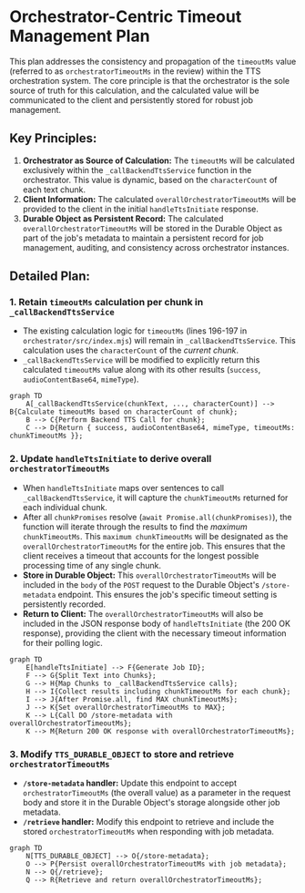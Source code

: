 # Orchestrator-Centric Timeout Management Plan

This plan addresses the consistency and propagation of the `timeoutMs` value (referred to as `orchestratorTimeoutMs` in the review) within the TTS orchestration system. The core principle is that the orchestrator is the sole source of truth for this calculation, and the calculated value will be communicated to the client and persistently stored for robust job management.

## Key Principles:

1.  **Orchestrator as Source of Calculation:** The `timeoutMs` will be calculated exclusively within the `_callBackendTtsService` function in the orchestrator. This value is dynamic, based on the `characterCount` of each text chunk.
2.  **Client Information:** The calculated `overallOrchestratorTimeoutMs` will be provided to the client in the initial `handleTtsInitiate` response.
3.  **Durable Object as Persistent Record:** The calculated `overallOrchestratorTimeoutMs` will be stored in the Durable Object as part of the job's metadata to maintain a persistent record for job management, auditing, and consistency across orchestrator instances.

## Detailed Plan:

### 1. Retain `timeoutMs` calculation per chunk in `_callBackendTtsService`

*   The existing calculation logic for `timeoutMs` (lines 196-197 in `orchestrator/src/index.mjs`) will remain in `_callBackendTtsService`. This calculation uses the `characterCount` of the *current chunk*.
*   `_callBackendTtsService` will be modified to explicitly return this calculated `timeoutMs` value along with its other results (`success`, `audioContentBase64`, `mimeType`).

```mermaid
graph TD
    A[_callBackendTtsService(chunkText, ..., characterCount)] --> B{Calculate timeoutMs based on characterCount of chunk};
    B --> C{Perform Backend TTS Call for chunk};
    C --> D{Return { success, audioContentBase64, mimeType, timeoutMs: chunkTimeoutMs }};
```

### 2. Update `handleTtsInitiate` to derive overall `orchestratorTimeoutMs`

*   When `handleTtsInitiate` maps over sentences to call `_callBackendTtsService`, it will capture the `chunkTimeoutMs` returned for each individual chunk.
*   After all `chunkPromises` resolve (`await Promise.all(chunkPromises)`), the function will iterate through the results to find the *maximum* `chunkTimeoutMs`. This `maximum chunkTimeoutMs` will be designated as the `overallOrchestratorTimeoutMs` for the entire job. This ensures that the client receives a timeout that accounts for the longest possible processing time of any single chunk.
*   **Store in Durable Object:** This `overallOrchestratorTimeoutMs` will be included in the `body` of the `POST` request to the Durable Object's `/store-metadata` endpoint. This ensures the job's specific timeout setting is persistently recorded.
*   **Return to Client:** The `overallOrchestratorTimeoutMs` will also be included in the JSON response body of `handleTtsInitiate` (the 200 OK response), providing the client with the necessary timeout information for their polling logic.

```mermaid
graph TD
    E[handleTtsInitiate] --> F{Generate Job ID};
    F --> G{Split Text into Chunks};
    G --> H{Map Chunks to _callBackendTtsService calls};
    H --> I{Collect results including chunkTimeoutMs for each chunk};
    I --> J{After Promise.all, find MAX chunkTimeoutMs};
    J --> K{Set overallOrchestratorTimeoutMs to MAX};
    K --> L{Call DO /store-metadata with overallOrchestratorTimeoutMs};
    K --> M{Return 200 OK response with overallOrchestratorTimeoutMs};
```

### 3. Modify `TTS_DURABLE_OBJECT` to store and retrieve `orchestratorTimeoutMs`

*   **`/store-metadata` handler:** Update this endpoint to accept `orchestratorTimeoutMs` (the overall value) as a parameter in the request body and store it in the Durable Object's storage alongside other job metadata.
*   **`/retrieve` handler:** Modify this endpoint to retrieve and include the stored `orchestratorTimeoutMs` when responding with job metadata.

```mermaid
graph TD
    N[TTS_DURABLE_OBJECT] --> O{/store-metadata};
    O --> P{Persist overallOrchestratorTimeoutMs with job metadata};
    N --> Q{/retrieve};
    Q --> R{Retrieve and return overallOrchestratorTimeoutMs};